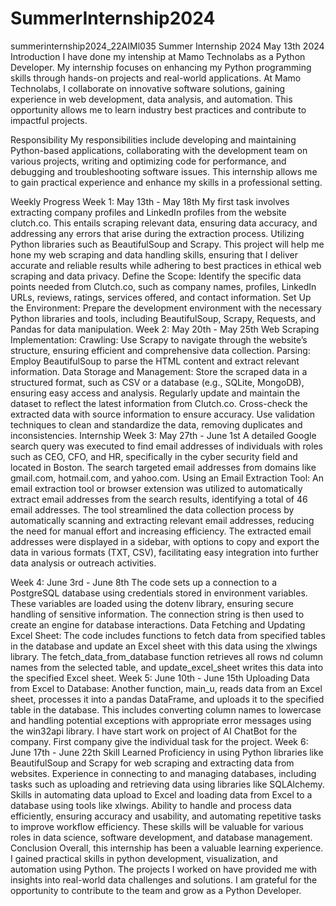 # SummerInternship2024
summerinternship2024_22AIMl035
Summer Internship 2024
May 13th 2024
Introduction
I have done my intenship at Mamo Technolabs as a Python Developer. My internship focuses on enhancing my Python programming skills through hands-on projects and real-world applications. At Mamo Technolabs, I collaborate on innovative software solutions, gaining experience in web development, data analysis, and automation. This opportunity allows me to learn industry best practices and contribute to impactful projects.

Responsibility
My responsibilities include developing and maintaining Python-based applications, collaborating with the development team on various projects, writing and optimizing code for performance, and debugging and troubleshooting software issues. This internship allows me to gain practical experience and enhance my skills in a professional setting.

Weekly Progress
Week 1: May 13th - May 18th
My first task involves extracting company profiles and LinkedIn profiles from the website clutch.co. This entails scraping relevant data, ensuring data accuracy, and addressing any errors that arise during the extraction process. Utilizing Python libraries such as BeautifulSoup and Scrapy.
This project will help me hone my web scraping and data handling skills, ensuring that I deliver accurate and reliable results while adhering to best practices in ethical web scraping and data privacy.
Define the Scope:
Identify the specific data points needed from Clutch.co, such as company names, profiles, LinkedIn URLs, reviews, ratings, services offered, and contact information.
Set Up the Environment:
Prepare the development environment with the necessary Python libraries and tools, including BeautifulSoup, Scrapy, Requests, and Pandas for data manipulation.
Week 2: May 20th - May 25th
Web Scraping Implementation:
Crawling: Use Scrapy to navigate through the website’s structure, ensuring efficient and comprehensive data collection.
Parsing: Employ BeautifulSoup to parse the HTML content and extract relevant information.
Data Storage and Management:
Store the scraped data in a structured format, such as CSV or a database (e.g., SQLite, MongoDB), ensuring easy access and analysis. Regularly update and maintain the dataset to reflect the latest information from Clutch.co.
Cross-check the extracted data with source information to ensure accuracy.
Use validation techniques to clean and standardize the data, removing duplicates and inconsistencies.
Internship
Week 3: May 27th - June 1st
A detailed Google search query was executed to find email addresses of individuals with roles such as CEO, CFO, and HR, specifically in the cyber security field and located in Boston. The search targeted email addresses from domains like gmail.com, hotmail.com, and yahoo.com.
Using an Email Extraction Tool:
An email extraction tool or browser extension was utilized to automatically extract email addresses from the search results, identifying a total of 46 email addresses.
The tool streamlined the data collection process by automatically scanning and extracting relevant email addresses, reducing the need for manual effort and increasing efficiency.
The extracted email addresses were displayed in a sidebar, with options to copy and export the data in various formats (TXT, CSV), facilitating easy integration into further data analysis or outreach activities.

Week 4: June 3rd - June 8th
The code sets up a connection to a PostgreSQL database using credentials stored in environment variables. These variables are loaded using the dotenv library, ensuring secure handling of sensitive information. The connection string is then used to create an engine for database interactions.
Data Fetching and Updating Excel Sheet:
The code includes functions to fetch data from specified tables in the database and update an Excel sheet with this data using the xlwings library. The fetch_data_from_database function retrieves all rows nd column names from the selected table, and update_excel_sheet writes this data into the specified Excel sheet.
Week 5: June 10th - June 15th
Uploading Data from Excel to Database:
Another function, main_u, reads data from an Excel sheet, processes it into a pandas DataFrame, and uploads it to the specified table in the database. This includes converting column names to lowercase and handling potential exceptions with appropriate error messages using the win32api library.
I have start work on project of AI ChatBot for the company. First company give the individual task for the project.
Week 6: June 17th - June 22th
Skill Learned
Proficiency in using Python libraries like BeautifulSoup and Scrapy for web scraping and extracting data from websites.
Experience in connecting to and managing databases, including tasks such as uploading and retrieving data using libraries like SQLAlchemy.
Skills in automating data upload to Excel and loading data from Excel to a database using tools like xlwings.
Ability to handle and process data efficiently, ensuring accuracy and usability, and automating repetitive tasks to improve workflow efficiency.
These skills will be valuable for various roles in data science, software development, and database management.
Conclusion
Overall, this internship has been a valuable learning experience. I gained practical skills in python development, visualization, and automation using Python. The projects I worked on have provided me with insights into real-world data challenges and solutions. I am grateful for the opportunity to contribute to the team and grow as a Python Developer.
